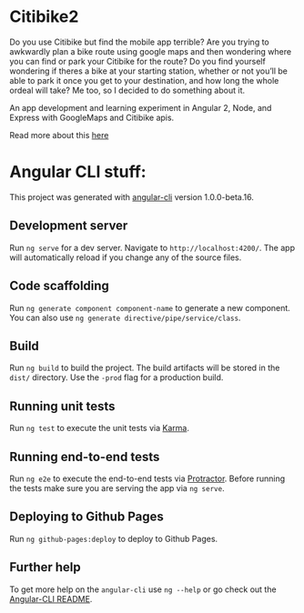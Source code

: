 # Citibike2
Do you use Citibike but find the mobile app terrible? Are you trying to awkwardly plan a bike route using google maps and then wondering where you can find or park your Citibike for the route? Do you find yourself wondering if theres a bike at your starting station, whether or not you’ll be able to park it once you get to your destination, and how long the whole ordeal will take? Me too, so I decided to do something about it.

An app development and learning experiment in Angular 2, Node, and Express with GoogleMaps and Citibike apis.

Read more about this [here](http://chrissebesta.com/2016-10-19-citibikeroutingapp/)


# Angular CLI stuff:
This project was generated with [angular-cli](https://github.com/angular/angular-cli) version 1.0.0-beta.16.

## Development server
Run `ng serve` for a dev server. Navigate to `http://localhost:4200/`. The app will automatically reload if you change any of the source files.

## Code scaffolding

Run `ng generate component component-name` to generate a new component. You can also use `ng generate directive/pipe/service/class`.

## Build

Run `ng build` to build the project. The build artifacts will be stored in the `dist/` directory. Use the `-prod` flag for a production build.

## Running unit tests

Run `ng test` to execute the unit tests via [Karma](https://karma-runner.github.io).

## Running end-to-end tests

Run `ng e2e` to execute the end-to-end tests via [Protractor](http://www.protractortest.org/).
Before running the tests make sure you are serving the app via `ng serve`.

## Deploying to Github Pages

Run `ng github-pages:deploy` to deploy to Github Pages.

## Further help

To get more help on the `angular-cli` use `ng --help` or go check out the [Angular-CLI README](https://github.com/angular/angular-cli/blob/master/README.md).
